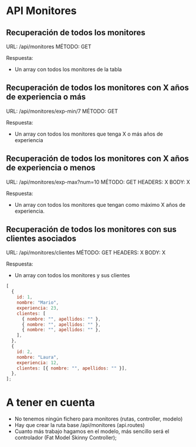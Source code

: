 # API Monitores

## Recuperación de todos los monitores

URL: /api/monitores
MÉTODO: GET

Respuesta:

- Un array con todos los monitores de la tabla

## Recuperación de todos los monitores con X años de experiencia o más

URL: /api/monitores/exp-min/7
MÉTODO: GET

Respuesta:

- Un array con todos los monitores que tenga X o más años de experiencia

## Recuperación de todos los monitores con X años de experiencia o menos

URL: /api/monitores/exp-max?num=10
MÉTODO: GET
HEADERS: X
BODY: X

Respuesta:

- Un array con todos los monitores que tengan como máximo X años de experiencia.

## Recuperación de todos los monitores con sus clientes asociados

URL: /api/monitores/clientes
MÉTODO: GET
HEADERS: X
BODY: X

Respuesta:

- Un array con todos los monitores y sus clientes

```js
[
  {
    id: 1,
    nombre: "Mario",
    experiencia: 23,
    clientes: [
      { nombre: "", apellidos: "" },
      { nombre: "", apellidos: "" },
      { nombre: "", apellidos: "" },
    ],
  },
  {
    id: 2,
    nombre: "Laura",
    experiencia: 12,
    clientes: [{ nombre: "", apellidos: "" }],
  },
];
```

# A tener en cuenta

- No tenemos ningún fichero para monitores (rutas, controller, modelo)
- Hay que crear la ruta base /api/monitores (api.routes)
- Cuanto más trabajo hagamos en el modelo, más sencillo será el controlador (Fat Model Skinny Controller);
